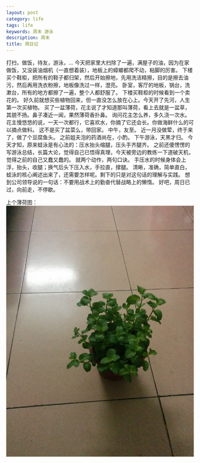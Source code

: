 ```yaml
---
layout: post
category: life
tags: life
keywords: 周末 游泳
description: 周末
title: 周日记
---
```


打扫，做饭，待友，游泳，...
今天把家里大扫除了一遍，满屋子的油，因为在家做饭，又没装油烟机（一直想着装），地板上的蟑螂都爬不动，粘脚的厉害。
下楼买个鞋柜，把所有的鞋子都归架，然后开始擦地，先用洗洁精擦，目的是擦去油污，然后再用洗衣粉擦，地板像洗过一样，澄亮。
卧室，客厅的地板，锅台，洗漱台，所有的地方都擦了一遍，整个人都舒服了。
下楼买鞋柜的时候看到一个卖花的。
好久前就想买些植物回来，但一直没怎么放在心上。今天开了先河，人生第一次买植物。
买了一盆薄荷，花主说了才知道那叫薄荷，看上去就是一盆草，其貌不扬。鼻子凑近一闻，果然薄荷香扑鼻。
询问花主怎么养，多久浇一次水。花主慢悠悠的说，一天一次都行，它喜欢水，你摘了它还会长。你做海鲜什么的可以摘点做料。
这不是买了盆菜么，带回家。
中午，友至。
近一月没做荤，终于来了，做了个豆腐鱼头。
之前姐夫泡的药酒尚在，小酌。
下午游泳，天黑才归。
今天才知，原来蛙泳是有心法的：压水抬头缩腿，压头手齐腿齐。
之前还傻愣愣的写游泳总结，长篇大论，觉得自己已悟得真理，今天被旁边的教练一下道破天机，觉得之前的自己又蠢又蠢的。
就两个动作，两句口诀。
手压水的时候身体会上浮，抬头，收腿；换气后头下压入水，手拉直，撑腿。
清晰，准确，简单直白，蛙泳的核心阐述出来了，还需要怎样呢。剩下的只是对这句话的理解与实践。
想到公司领导说的一句话：不要用战术上的勤奋代替战略上的懒惰。
好吧，周日已过，向前走，不停歇。

上个薄荷图：
![img](/images/bohe.jpg)
